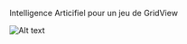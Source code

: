


Intelligence Articifiel pour un jeu de GridView


![Alt text](https://dl.dropboxusercontent.com/u/14828537/MineSweeper%20Ai.gif)
